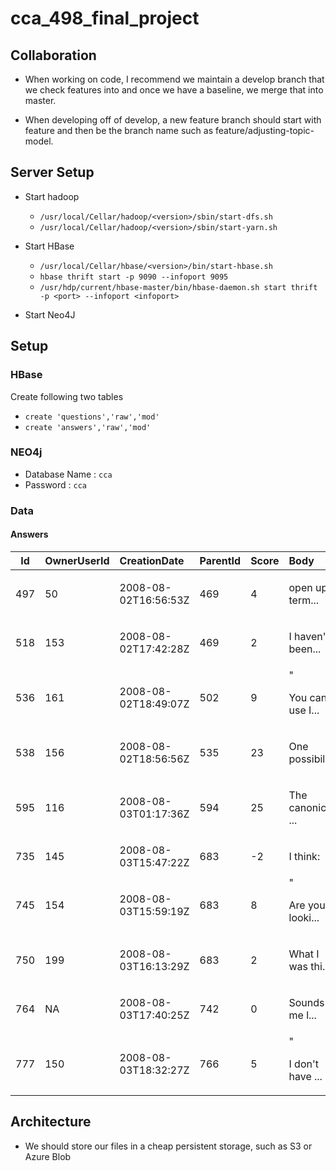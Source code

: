 # cca_498_final_project

## Collaboration

* When working on code, I recommend we maintain a develop branch that we check features into and once we have a baseline, we merge that into master.

* When developing off of develop, a new feature branch should start with feature and then be the branch name such as feature/adjusting-topic-model.

## Server Setup

- Start hadoop
    - `/usr/local/Cellar/hadoop/<version>/sbin/start-dfs.sh`
    - `/usr/local/Cellar/hadoop/<version>/sbin/start-yarn.sh`
- Start HBase 
    - `/usr/local/Cellar/hbase/<version>/bin/start-hbase.sh`
    - `hbase thrift start -p 9090 --infoport 9095`
    - `/usr/hdp/current/hbase-master/bin/hbase-daemon.sh start thrift -p <port> --infoport <infoport>`

- Start Neo4J

## Setup

### HBase
Create following two tables
- `create 'questions','raw','mod'`
- `create 'answers','raw','mod'`

### NEO4j
- Database Name : `cca`
- Password : `cca`


### Data

#### Answers


| Id|OwnerUserId|        CreationDate|ParentId|Score|                Body|
|---|-----------|:-------------------|:-------|:----|:-------------------|
|497|         50|2008-08-02T16:56:53Z|     469|    4|<p>open up a term...|
|518|        153|2008-08-02T17:42:28Z|     469|    2|<p>I haven't been...|
|536|        161|2008-08-02T18:49:07Z|     502|    9|"<p>You can use I...|
|538|        156|2008-08-02T18:56:56Z|     535|   23|<p>One possibilit...|
|595|        116|2008-08-03T01:17:36Z|     594|   25|<p>The canonical ...|
|735|        145|2008-08-03T15:47:22Z|     683|   -2|     <p>I think:</p>|
|745|        154|2008-08-03T15:59:19Z|     683|    8|"<p>Are you looki...|
|750|        199|2008-08-03T16:13:29Z|     683|    2|<p>What I was thi...|
|764|         NA|2008-08-03T17:40:25Z|     742|    0|<p>Sounds to me l...|
|777|        150|2008-08-03T18:32:27Z|     766|    5|"<p>I don't have ...|



## Architecture

* We should store our files in a cheap persistent storage, such as S3 or Azure Blob

